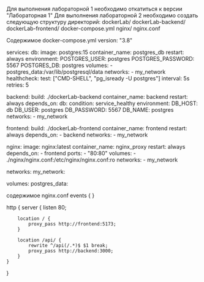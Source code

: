 Для выполнения лабораторной 1 необходимо откатиться к версии "Лабораторная 1"
Для выполнения лабораторной 2 необходимо создать следующую структуру директорий:
dockerLab/
    dockerLab-backend/
    dockerLab-frontend/
    docker-compose.yml
    nginx/
        nginx.conf


Содержимое docker-compose.yml
version: "3.8"

services:
  db:
    image: postgres:15
    container_name: postgres_db
    restart: always
    environment:
      POSTGRES_USER: postgres
      POSTGRES_PASSWORD: 5567
      POSTGRES_DB: postgres
    volumes:
      - postgres_data:/var/lib/postgresql/data
    networks:
      - my_network
    healthcheck:
      test: ["CMD-SHELL", "pg_isready -U postgres"]
      interval: 5s
      retries: 5

  backend:
    build: ./dockerLab-backend
    container_name: backend
    restart: always
    depends_on:
      db:
        condition: service_healthy
    environment:
      DB_HOST: db
      DB_USER: postgres
      DB_PASSWORD: 5567
      DB_NAME: postgres
    networks:
      - my_network
  
  frontend:
    build: ./dockerLab-frontend
    container_name: frontend
    restart: always
    depends_on:
      - backend
    networks:
      - my_network

  nginx:
    image: nginx:latest
    container_name: nginx_proxy
    restart: always
    depends_on:
      - frontend
    ports:
      - "80:80" 
    volumes:
      - ./nginx/nginx.conf:/etc/nginx/nginx.conf:ro
    networks:
      - my_network

networks:
  my_network:

volumes:
  postgres_data:



содержимое nginx.conf
events { }

http {
    server {
        listen 80;

        location / {
            proxy_pass http://frontend:5173;
        }

        location /api/ {
            rewrite ^/api(/.*)$ $1 break;
            proxy_pass http://backend:3000;
        }
    }
}

